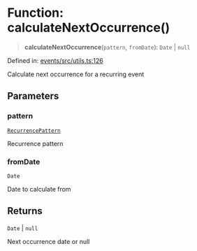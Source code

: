 # Function: calculateNextOccurrence()

> **calculateNextOccurrence**(`pattern`, `fromDate`): `Date` \| `null`

Defined in: [events/src/utils.ts:126](https://github.com/happyvertical/smrt/blob/3e10e04571f8229dee5c87ee2f9b9b06c6c49f12/packages/events/src/utils.ts#L126)

Calculate next occurrence for a recurring event

## Parameters

### pattern

[`RecurrencePattern`](../interfaces/RecurrencePattern.md)

Recurrence pattern

### fromDate

`Date`

Date to calculate from

## Returns

`Date` \| `null`

Next occurrence date or null
